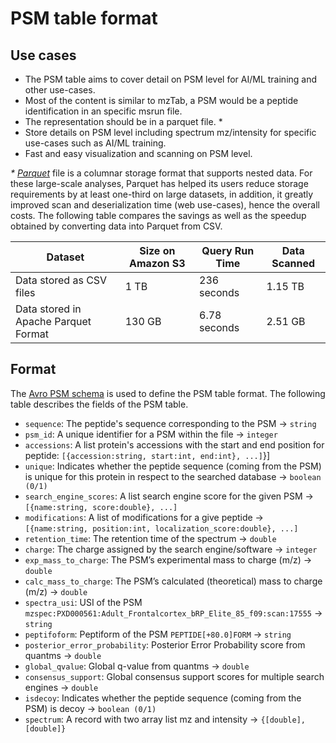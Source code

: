 # PSM table format

## Use cases

- The PSM table aims to cover detail on PSM level for AI/ML training and other use-cases. 
- Most of the content is similar to mzTab, a PSM would be a peptide identification in an specific msrun file.
- The representation should be in a parquet file. *
- Store details on PSM level including spectrum mz/intensity for specific use-cases such as AI/ML training.
- Fast and easy visualization and scanning on PSM level.


_* [Parquet](https://github.com/apache/parquet-format)_ file is a columnar storage format that supports nested data. For these large-scale analyses, Parquet has helped its users reduce storage requirements by at least one-third on large datasets, in addition, it greatly improved scan and deserialization time (web use-cases), hence the overall costs. The following table compares the savings as well as the speedup obtained by converting data into Parquet from CSV.

| Dataset    | Size on Amazon S3 | Query Run Time | Data Scanned |
| ---------  |--------------|-----------|--------|
|Data stored as CSV files | 1 TB     | 236 seconds     | 1.15 TB |
|Data stored in Apache Parquet Format | 130 GB     | 6.78 seconds     | 2.51 GB |

## Format

The [Avro PSM schema](psm.avsc) is used to define the PSM table format. The following table describes the fields of the PSM table.

- `sequence`: The peptide's sequence corresponding to the PSM -> `string`
- `psm_id`: A unique identifier for a PSM within the file -> `integer`
- `accessions`: A list protein's accessions with the start and end position for peptide: `[{accession:string, start:int, end:int}, ...]`}] 
- `unique`: Indicates whether the peptide sequence (coming from the PSM) is unique for this protein in respect to the searched database -> `boolean (0/1)`
- `search_engine_scores`: A list search engine score for the given PSM -> `[{name:string, score:double}, ...]`
- `modifications`: A list of modifications for a give peptide -> `[{name:string, position:int, localization_score:double}, ...]`
- `retention_time`: The retention time of the spectrum -> `double`
- `charge`: The charge assigned by the search engine/software -> `integer`
- `exp_mass_to_charge`: The PSM’s experimental mass to charge (m/z) -> `double`
- `calc_mass_to_charge`: The PSM’s calculated (theoretical) mass to charge (m/z) -> `double`
- `spectra_usi`: USI of the PSM `mzspec:PXD000561:Adult_Frontalcortex_bRP_Elite_85_f09:scan:17555` -> `string`
- `peptifoform`: Peptiform of the PSM `PEPTIDE[+80.0]FORM` -> `string`
- `posterior_error_probability`: Posterior Error Probability score from quantms -> `double`
- `global_qvalue`: Global q-value from quantms -> `double`
- `consensus_support`: Global consensus support scores for multiple search engines -> `double`
- `isdecoy`: Indicates whether the peptide sequence (coming from the PSM) is decoy -> `boolean (0/1)`
- `spectrum`: A record with two array list mz and intensity ->  `{[double], [double]}`